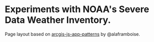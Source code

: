 # Experiments with NOAA's Severe Data Weather Inventory.

Page layout based on [arcgis-js-app-patterns](https://github.com/alaframboise/arcgis-js-app-patterns) by @alaframboise. 
